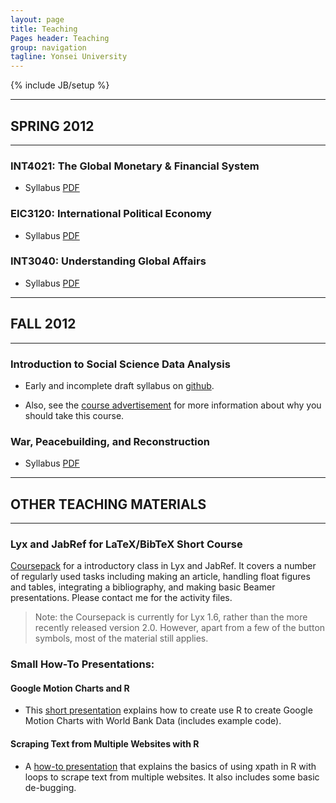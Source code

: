 ```yaml
---
layout: page
title: Teaching
Pages header: Teaching 
group: navigation
tagline: Yonsei University
---
```

{% include JB/setup %}

-----

## SPRING 2012

-----

### INT4021: The Global Monetary & Financial System

- Syllabus [PDF](http://dl.dropbox.com/u/12581470/Teaching/GMFS/Global_monetary_and_financial.pdf)

### EIC3120: International Political Economy

- Syllabus [PDF](http://dl.dropbox.com/u/12581470/Teaching/EIC3120/EIC3102_IPE_Syllabus.pdf)

### INT3040: Understanding Global Affairs

- Syllabus [PDF](http://dl.dropbox.com/u/12581470/Teaching/Intro_IR/intro_IR.pdf)

-----

## FALL 2012

----

### Introduction to Social Science Data Analysis

- Early and incomplete draft syllabus on [github](http://christophergandrud.github.com/Introduction_to_Statistics_and_Data_Analysis_Yonsei/).

- Also, see the [course advertisement](https://dl.dropbox.com/u/12581470/Presentations/ad_DataAnalysis_2012/ad_data.html#1) for more information about why you should take this course.

### War, Peacebuilding, and Reconstruction

- Syllabus [PDF](https://dl.dropbox.com/u/12581470/Teaching/Peacebuilding/WarPeacebuildingReconstruction_Syllabus.pdf)

----

## OTHER TEACHING MATERIALS

-----

### Lyx and JabRef for LaTeX/BibTeX Short Course

[Coursepack](http://dl.dropbox.com/u/12581470/Lyx_coursepack.pdf) for a introductory class in Lyx and JabRef. It covers a number of regularly used tasks including making an article, handling float figures and tables, integrating a bibliography, and making basic Beamer presentations. Please contact me for the activity files.

> Note: the Coursepack is currently for Lyx 1.6, rather than the more recently released version 2.0. However, apart from a few of the button symbols, most of the material still applies.

### Small How-To Presentations:

#### Google Motion Charts and R

- This [short presentation](http://dl.dropbox.com/u/12581470/Presentations/google.vis.how.to.html) explains how to create use R to create Google Motion Charts with World Bank Data (includes example code).

#### Scraping Text from Multiple Websites with R

- A [how-to presentation](http://dl.dropbox.com/u/12581470/Presentations/web_scrap_multiple_sites/web_scrape_in_R_how_to.html) that explains the basics of using xpath in R with loops to scrape text from multiple websites. It also includes some basic de-bugging.
